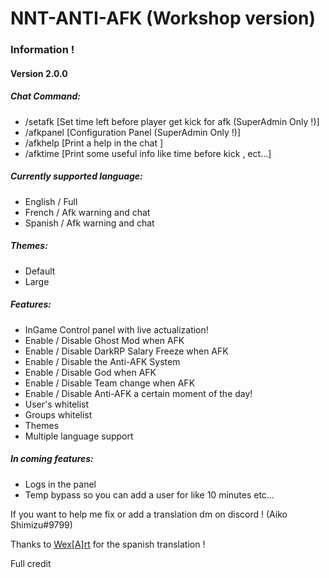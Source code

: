 # NNT-ANTI-AFK (Workshop version)

### Information !
#### Version 2.0.0

##### Chat Command:
- /setafk [Set time left before player get kick for afk (SuperAdmin Only !)]
- /afkpanel [Configuration Panel (SuperAdmin Only !)]
- /afkhelp [Print a help in the chat ]
- /afktime [Print some useful info like time before kick , ect...]

##### Currently supported language:
- English / Full
- French / Afk warning and chat
- Spanish / Afk warning and chat

##### Themes:
- Default
- Large

##### Features:
- InGame Control panel with live actualization!
- Enable / Disable Ghost Mod when AFK
- Enable / Disable DarkRP Salary Freeze when AFK 
- Enable / Disable the Anti-AFK System 
- Enable / Disable God when AFK
- Enable / Disable Team change when AFK
- Enable / Disable Anti-AFK a certain moment of the day!
- User's whitelist 
- Groups whitelist
- Themes
- Multiple language support

##### In coming features:
- Logs in the panel
- Temp bypass so you can add a user for like 10 minutes etc...


If you want to help me fix or add a translation dm on discord ! (Aiko Shimizu#9799)

Thanks to [Wex[A]rt](https://steamcommunity.com/sharedfiles/filedetails/?id=1659857487) for the spanish translation !

Full credit
